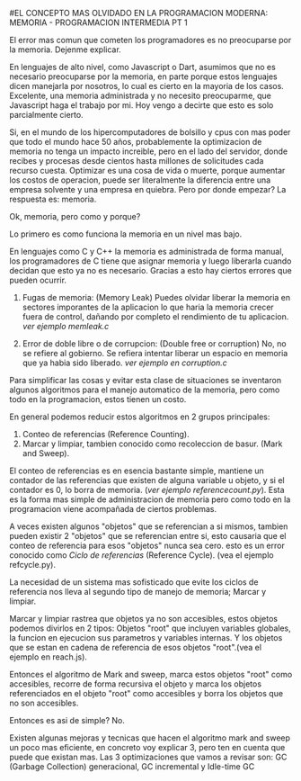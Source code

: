 #EL CONCEPTO MAS OLVIDADO EN LA PROGRAMACION MODERNA: MEMORIA - PROGRAMACION INTERMEDIA PT 1

El error mas comun que cometen los programadores es no preocuparse por la memoria. Dejenme explicar.

En lenguajes de alto nivel, como Javascript o Dart, asumimos que no es necesario preocuparse por la memoria, en parte porque estos lenguajes dicen manejarla por nosotros, lo cual es cierto en la mayoria de los casos. Excelente, una memoria administrada y no necesito preocuparme, que Javascript haga el trabajo por mi. Hoy vengo a decirte que esto es solo parcialmente cierto.

Si, en el mundo de los hipercomputadores de bolsillo y cpus con mas poder que todo el mundo hace 50 años, probablemente la optimizacion de memoria no tenga un impacto increible, pero en el lado del servidor, donde recibes y procesas desde cientos hasta millones de solicitudes cada recurso cuesta. Optimizar es una cosa de vida o muerte, porque aumentar los costos de operacion, puede ser literalmente la diferencia entre una empresa solvente y una empresa en quiebra. Pero por donde empezar? La respuesta es: memoria.

Ok, memoria, pero como y porque? 

Lo primero es como funciona la memoria en un nivel mas bajo.

En lenguajes como C y C++ la memoria es administrada de forma manual, los programadores de C tiene que asignar memoria y luego liberarla cuando decidan que esto ya no es necesario. Gracias a esto hay ciertos errores que pueden ocurrir. 


1. Fugas de memoria: (Memory Leak) Puedes olvidar liberar la memoria en sectores imporantes de la aplicacion lo que haria la memoria crecer fuera de control, dañando por completo el rendimiento de tu aplicacion. *ver ejemplo memleak.c*

2. Error de doble libre o de corrupcion: (Double free or corruption) No, no se refiere al gobierno. Se refiera intentar liberar un espacio en memoria que ya habia sido liberado. *ver ejemplo en corruption.c*

Para simplificar las cosas y evitar esta clase de situaciones se inventaron algunos algoritmos para el manejo automatico de la memoria, pero como todo en la programacion, estos tienen un costo.


En general podemos reducir estos algoritmos en 2 grupos principales:

1. Conteo de referencias (Reference Counting).
2. Marcar y limpiar, tambien conocido como recoleccion de basur. (Mark and Sweep).

El conteo de referencias es en esencia bastante simple, mantiene un contador de las referencias que existen de alguna variable u objeto, y si el contador es 0, lo borra de memoria. (*ver ejemplo referencecount.py*). Esta es la forma mas simple de administracion de memoria pero como todo en la programacion viene acompañada de ciertos problemas.

A veces existen algunos "objetos" que se referencian a si mismos, tambien pueden existir 2 "objetos" que se referencian entre si, esto causaria que el conteo de referencia para esos "objetos" nunca sea cero. esto es un error conocido como *Ciclo de referencias* (Reference Cycle). (vea el ejemplo refcycle.py).

La necesidad de un sistema mas sofisticado que evite los ciclos de referencia nos lleva al segundo tipo de manejo de memoria; Marcar y limpiar.

Marcar y limpiar rastrea que objetos ya no son accesibles, estos objetos podemos divirlos en 2 tipos: Objetos "root" que incluyen variables globales, la funcion en ejecucion sus parametros y variables internas. Y los objetos que se estan en cadena de referencia de esos objetos "root".(vea el ejemplo en reach.js).

Entonces el algoritmo de Mark and sweep, marca estos objetos "root" como accesibles, recorre de forma recursiva el objeto y marca los objetos referenciados en el objeto "root" como accesibles y borra los objetos que no son accesibles.

Entonces es asi de simple? No.

Existen algunas mejoras y tecnicas que hacen el algoritmo mark and sweep un poco mas eficiente, en concreto voy explicar 3, pero ten en cuenta que puede que existan mas. Las 3 optimizaciones que vamos a revisar son: GC (Garbage Collection) generacional, GC incremental y Idle-time GC
